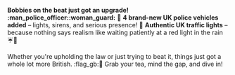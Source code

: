 **Bobbies on the beat just got an upgrade! :man_police_officer::woman_guard:**
:small_blue_diamond: **4 brand-new UK police vehicles added** – lights, sirens, and serious presence!
:small_blue_diamond: **Authentic UK traffic lights** – because nothing says realism like waiting patiently at a red light in the rain :umbrella::vertical_traffic_light:

Whether you're upholding the law or just trying to beat it, things just got a whole lot more British. :flag_gb::punch:
Grab your tea, mind the gap, and dive in!
